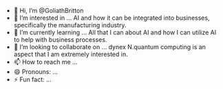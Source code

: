 - 👋 Hi, I’m @GoliathBritton
- 👀 I’m interested in ... AI and how it can be integrated into businesses, specifically the manufacturing industry. 
- 🌱 I’m currently learning ... All that I can about AI and how I can utilize AI to help with business processes.
- 💞️ I’m looking to collaborate on ... dynex N.quantum computing is an aspect that I am extremely interested in. 
- 📫 How to reach me ...
- 😄 Pronouns: ...
- ⚡ Fun fact: ...

<!---
GoliathBritton/GoliathBritton is a ✨ special ✨ repository because its `README.md` (this file) appears on your GitHub profile.
You can click the Preview link to take a look at your changes.
--->
